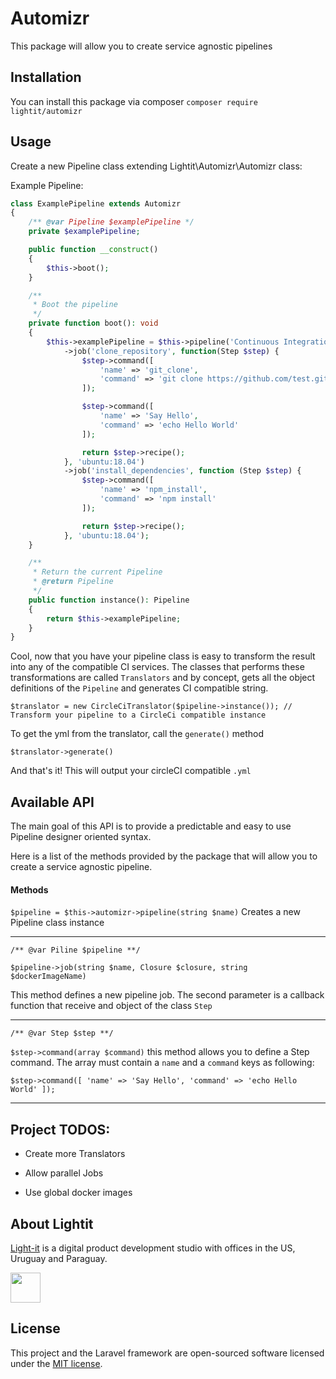 # Automizr

This package will allow you to create service agnostic pipelines

## Installation
You can install this package via composer
`composer require lightit/automizr`

## Usage
Create a new Pipeline class extending Lightit\Automizr\Automizr class:

Example Pipeline:
```php
class ExamplePipeline extends Automizr
{
    /** @var Pipeline $examplePipeline */
    private $examplePipeline;

    public function __construct()
    {
        $this->boot();
    }

    /**
     * Boot the pipeline
     */
    private function boot(): void
    {
        $this->examplePipeline = $this->pipeline('Continuous Integration - Delivery Pipeline')
            ->job('clone_repository', function(Step $step) {
                $step->command([
                    'name' => 'git_clone',
                    'command' => 'git clone https://github.com/test.git'
                ]);

                $step->command([
                    'name' => 'Say Hello',
                    'command' => 'echo Hello World'
                ]);

                return $step->recipe();
            }, 'ubuntu:18.04')
            ->job('install_dependencies', function (Step $step) {
                $step->command([
                    'name' => 'npm_install',
                    'command' => 'npm install'
                ]);

                return $step->recipe();
            }, 'ubuntu:18.04');
    }

    /**
     * Return the current Pipeline
     * @return Pipeline
     */
    public function instance(): Pipeline
    {
        return $this->examplePipeline;
    }
}
```

Cool, now that you have your pipeline class is easy to transform the result into any of the compatible CI services.
The classes that performs these transformations are called `Translators` and by concept, gets all the object definitions
of the `Pipeline` and generates CI compatible string.

``$translator = new CircleCiTranslator($pipeline->instance()); // Transform your pipeline to a CircleCi compatible instance``

To get the yml from the translator, call the ``generate()`` method

``$translator->generate()``

And that's it! This will output your circleCI compatible `.yml`

## Available API
The main goal of this API is to provide a predictable and easy to use Pipeline designer oriented syntax.

Here is a list of the methods provided by the package that will allow you to create a service agnostic pipeline.

#### Methods
`$pipeline = $this->automizr->pipeline(string $name)`
Creates a new Pipeline class instance

---
`/** @var Piline $pipeline **/`

`$pipeline->job(string $name, Closure $closure, string $dockerImageName)`

This method defines a new pipeline job. The second parameter is a callback function that receive and object of the class `Step`

---

`/** @var Step $step **/`

`$step->command(array $command)` this method allows you to define a Step command. The array must
contain a `name` and a `command` keys as following:

``
$step->command([
    'name' => 'Say Hello',
    'command' => 'echo Hello World'
]);
``

---

## Project TODOS:

- Create more Translators

- Allow parallel Jobs

- Use global docker images

## About Lightit
[Light-it](https://lightit.io) is a digital product development studio with offices in the US, Uruguay and Paraguay.

<img src="https://avatars1.githubusercontent.com/u/39625568?s=200&v=4" width="48">

## License
This project and the Laravel framework are open-sourced software licensed under the [MIT license](http://opensource.org/licenses/MIT).
